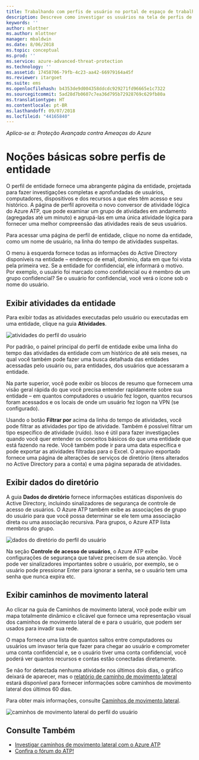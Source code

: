 ```yaml
---
title: Trabalhando com perfis de usuário no portal de espaço de trabalho da Proteção Avançada contra Ameaças do Azure | Microsoft Docs
description: Descreve como investigar os usuários na tela de perfis de usuário no portal de espaço de trabalho do Azure ATP
keywords: ''
author: mlottner
ms.author: mlottner
manager: mbaldwin
ms.date: 8/06/2018
ms.topic: conceptual
ms.prod: ''
ms.service: azure-advanced-threat-protection
ms.technology: ''
ms.assetid: 17458706-79fb-4c23-aa42-66979164a45f
ms.reviewer: itargoet
ms.suite: ems
ms.openlocfilehash: b4353de9d004358ddcdc929271fd96665e1c7322
ms.sourcegitcommit: 5ad28d7b0607c7ea36d795b72928769c629fb80a
ms.translationtype: HT
ms.contentlocale: pt-BR
ms.lasthandoff: 09/07/2018
ms.locfileid: "44165840"
---
```

*Aplica-se a: Proteção Avançada contra Ameaças do Azure*



# <a name="understanding-entity-profiles"></a>Noções básicas sobre perfis de entidade

O perfil de entidade fornece uma abrangente página da entidade, projetada para fazer investigações completas e aprofundadas de usuários, computadores, dispositivos e dos recursos a que eles têm acesso e seu histórico. A página de perfil aproveita o novo conversor de atividade lógica do Azure ATP, que pode examinar um grupo de atividades em andamento (agregadas até um minuto) e agrupá-las em uma única atividade lógica para fornecer uma melhor compreensão das atividades reais de seus usuários.

Para acessar uma página de perfil de entidade, clique no nome da entidade, como um nome de usuário, na linha do tempo de atividades suspeitas.

O menu à esquerda fornece todas as informações do Active Directory disponíveis na entidade – endereço de email, domínio, data em que foi vista pela primeira vez. Se a entidade for confidencial, ele informará o motivo. Por exemplo, o usuário foi marcado como confidencial ou é membro de um grupo confidencial?
Se o usuário for confidencial, você verá o ícone sob o nome do usuário.

## <a name="view-entity-activities"></a>Exibir atividades da entidade

Para exibir todas as atividades executadas pelo usuário ou executadas em uma entidade, clique na guia **Atividades**. 

 ![atividades do perfil do usuário](media/user-profile-activities.png)

Por padrão, o painel principal do perfil de entidade exibe uma linha do tempo das atividades da entidade com um histórico de até seis meses, na qual você também pode fazer uma busca detalhada das entidades acessadas pelo usuário ou, para entidades, dos usuários que acessaram a entidade.

Na parte superior, você pode exibir os blocos de resumo que fornecem uma visão geral rápida do que você precisa entender rapidamente sobre sua entidade – em quantos computadores o usuário fez logon, quantos recursos foram acessados e os locais de onde um usuário fez logon na VPN (se configurado). 

Usando o botão **Filtrar por** acima da linha do tempo de atividades, você pode filtrar as atividades por tipo de atividade. Também é possível filtrar um tipo específico de atividade (ruído). Isso é útil para fazer investigações quando você quer entender os conceitos básicos do que uma entidade que está fazendo na rede. Você também pode ir para uma data específica e pode exportar as atividades filtradas para o Excel. O arquivo exportado fornece uma página de alterações de serviços de diretório (itens alterados no Active Directory para a conta) e uma página separada de atividades. 

## <a name="view-directory-data"></a>Exibir dados do diretório

A guia **Dados do diretório** fornece informações estáticas disponíveis do Active Directory, incluindo sinalizadores de segurança de controle de acesso de usuários. O Azure ATP também exibe as associações de grupo do usuário para que você possa determinar se ele tem uma associação direta ou uma associação recursiva. Para grupos, o Azure ATP lista membros do grupo.

 ![dados do diretório do perfil do usuário](media/user-profile-dir-data.png)

Na seção **Controle de acesso de usuários**, o Azure ATP exibe configurações de segurança que talvez precisem de sua atenção. Você pode ver sinalizadores importantes sobre o usuário, por exemplo, se o usuário pode pressionar Enter para ignorar a senha, se o usuário tem uma senha que nunca expira etc. 

## <a name="view-lateral-movement-paths"></a>Exibir caminhos de movimento lateral

Ao clicar na guia de Caminhos de movimento lateral, você pode exibir um mapa totalmente dinâmico e clicável que fornece uma representação visual dos caminhos de movimento lateral de e para o usuário, que podem ser usados para invadir sua rede.

O mapa fornece uma lista de quantos saltos entre computadores ou usuários um invasor teria que fazer para chegar ao usuário e comprometer uma conta confidencial e, se o usuário tiver uma conta confidencial, você poderá ver quantos recursos e contas estão conectadas diretamente.

Se não for detectada nenhuma atividade nos últimos dois dias, o gráfico deixará de aparecer, mas o [relatório de caminho de movimento lateral](reports.md) estará disponível para fornecer informações sobre caminhos de movimento lateral dos últimos 60 dias. 

Para obter mais informações, consulte [Caminhos de movimento lateral](use-case-lateral-movement-path.md). 

 ![caminhos de movimento lateral do perfil do usuário](media/user-profile-lateral-movement-paths.png)


## <a name="see-also"></a>Consulte Também

- [Investigar caminhos de movimento lateral com o Azure ATP](use-case-lateral-movement-path.md)
- [Confira o fórum do ATP!](https://aka.ms/azureatpcommunity)
